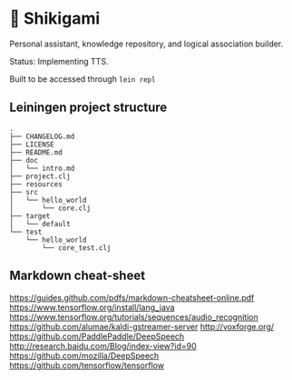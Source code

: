 # :bookmark: Shikigami

Personal assistant, knowledge repository, and logical association builder.

Status:
Implementing TTS.

Built to be accessed through ```lein repl```

## Leiningen project structure
```
.
├── CHANGELOG.md
├── LICENSE
├── README.md
├── doc
│   └── intro.md
├── project.clj
├── resources
├── src
│   └── hello_world
│       └── core.clj
├── target
│   └── default
└── test
    └── hello_world
        └── core_test.clj
```

## Markdown cheat-sheet
https://guides.github.com/pdfs/markdown-cheatsheet-online.pdf
https://www.tensorflow.org/install/lang_java
https://www.tensorflow.org/tutorials/sequences/audio_recognition
https://github.com/alumae/kaldi-gstreamer-server
http://voxforge.org/
https://github.com/PaddlePaddle/DeepSpeech
http://research.baidu.com/Blog/index-view?id=90
https://github.com/mozilla/DeepSpeech
https://github.com/tensorflow/tensorflow